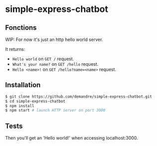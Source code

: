 # simple-express-chatbot

## Fonctions

WIP: For now it's just an http hello world server. 

It returns:
 - `Hello world` on `GET /` request.
 - `What's your name?` on `GET /hello` request.
 - `Hello <name>!` on `GET /hello?name=<name>` request.

## Installation

```sh
$ git clone https://github.com/demandre/simple-express-chatbot.git
$ cd simple-express-chatbot
$ npm install
$ npm start # launch HTTP server on port 3000
```

## Tests

Then you'll get an 'Hello world!' when accessing localhost:3000.
